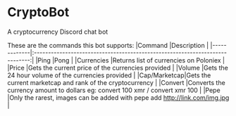 # CryptoBot
A cryptocurrency Discord chat bot

These are the commands this bot supports:
|Command      |Description                                                                   |
|-------------|:----------------------------------------------------------------------------:|
|Ping         |Pong                                                                          |
|Currencies   |Returns list of currencies on Poloniex                                        |
|Price        |Gets the current price of the currencies provided                             |
|Volume       |Gets the 24 hour volume of the currencies provided                            |
|Cap/Marketcap|Gets the current marketcap and rank of the cryptocurrency                     |
|Convert      |Converts the currency amount to dollars eg: convert 100 xmr / convert xmr 100 |
|Pepe         |Only the rarest, images can be added with pepe add http://link.com/img.jpg    |
